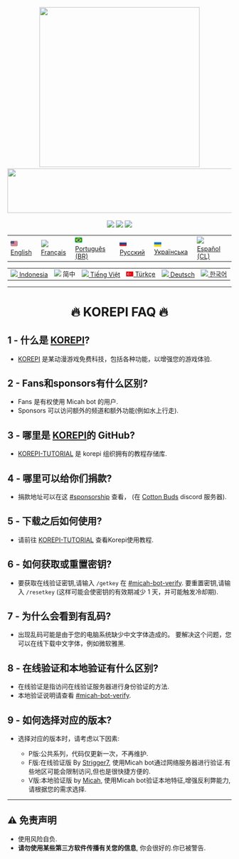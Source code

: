 <p align="center">
  <a href="#"><img width="360" height="360" src="https://media.discordapp.net/attachments/1033549666769449002/1107009612210765955/matches.png"></a>
  <a href="#"><img width="650" height="100" src="https://share.creavite.co/FBkHy3zbN4CgWCr0.gif"></a>
</p>

<p align="center">
	<a href="https://github.com/Korepi/keyauth-cpp-library/releases"><img src="https://img.shields.io/github/downloads/Korepi/keyauth-cpp-library/total.svg?style=for-the-badge&color=darkcyan"></a>
	<a href="https://github.com/Korepi/Korepi/graphs/contributors"><img src="https://img.shields.io/github/contributors/Korepi/Korepi?style=for-the-badge&color=darkcyan"></a>
	<a href="https://discord.gg/cottonbuds"><img src="https://img.shields.io/discord/440536354544156683?label=Discord&logo=discord&style=for-the-badge&color=darkviolet"></a>
</p>

<div align="center">
<table>
  <tr>
    <td valign="center"><a href="README.md"><img src="https://github.com/twitter/twemoji/blob/master/assets/svg/1f1fa-1f1f8.svg" width="16"/> English</td>
    <td valign="center"><a href="README_fr-fr.md"><img src="https://em-content.zobj.net/thumbs/160/twitter/154/flag-for-france_1f1eb-1f1f7.png" width="16"/> Français</td>
    <td valign="center"><a href="README_pt-br.md"><img src="https://github.com/twitter/twemoji/blob/master/assets/svg/1f1e7-1f1f7.svg" width="16"/> Português (BR)</td>
    <td valign="center"><a href="README_ru-ru.md"><img src="https://github.com/twitter/twemoji/blob/master/assets/svg/1f1f7-1f1fa.svg" width="16"/> Русский</a></td>
    <td valign="center"><a href="README_ua-ua.md"><img src="https://github.com/Andrew1397/Ukraine/blob/main/Flag_of_Ukraine.png" width="16"/> Українська</a></td>
    <td valign="center"><a href="README_es-cl.md"><img src="https://twemoji.maxcdn.com/v/13.0.0/svg/1f1e8-1f1f1.svg" width="16"/> Español (CL)</td>
      
  </tr>
</table>
</div>
<div align="center">
<table>
  <tr>
    <td valign="center"><a href="README_id-id.md"><img src="https://em-content.zobj.net/thumbs/120/twitter/351/flag-indonesia_1f1ee-1f1e9.png" width="16"/> Indonesia</td>
    <td valign="center"><img src="https://em-content.zobj.net/thumbs/120/twitter/351/flag-china_1f1e8-1f1f3.png" width="16"/> 简中</a></td> 
    <td valign="center"><a href="README_vi-vn.md"><img src="https://em-content.zobj.net/thumbs/120/twitter/351/flag-vietnam_1f1fb-1f1f3.png" width="16"/> Tiếng Việt </a></td>
    <td valign="center"><a href="README_tr-tr.md"><img src="https://raw.githubusercontent.com/hampusborgos/country-flags/ba2cf4101bf029d2ada26da2f95121de74581a4d/svg/tr.svg" width="16"/> Türkçe </a></td>
    <td valign="center"><a href="README_de-de.md"><img src="https://cdn.jsdelivr.net/gh/twitter/twemoji/assets/svg/1f1e9-1f1ea.svg" width="16"/> Deutsch</td>
    <td valign="center"><a href="README_ko-kr.md"><img src="https://upload.wikimedia.org/wikipedia/commons/thumb/0/09/Flag_of_South_Korea.svg/800px-Flag_of_South_Korea.svg.png?20230620164129" width="16"/> 한국어</td>
  </tr>
</table>
</div>
	    
---
<div align="center">
  
# 🔥 KOREPI FAQ 🔥

</div>

## 1 - 什么是 [KOREPI](https://github.com/Korepi/Korepi)?

- [KOREPI](https://github.com/Korepi/Korepi) 是某动漫游戏免费科技，包括各种功能，以增强您的游戏体验.

## 2 - Fans和sponsors有什么区别?

- Fans 是有权使用 Micah bot 的用户.
- Sponsors 可以访问额外的频道和额外功能(例如水上行走).

## 3 - 哪里是 [KOREPI](https://github.com/Korepi/Korepi)的 GitHub?

- [KOREPI-TUTORIAL](https://github.com/Korepi/Korepi-Tutorial) 是 korepi 组织拥有的教程存储库.

## 4 - 哪里可以给你们捐款?

- 捐款地址可以在这 ⁠[#sponsorship](https://discord.com/channels/1069057220802781265/1097565269985071205) 查看， (在 [Cotton Buds](https://discord.gg/cottonbuds) discord 服务器).

## 5 - 下载之后如何使用?

- 请前往 [KOREPI-TUTORIAL](https://github.com/Korepi/Korepi-Tutorial) 查看Korepi使用教程.

## 6 - 如何获取或重置密钥?

- 要获取在线验证密钥,请输入 `/getkey` 在 ⁠[#micah-bot-verify](https://discord.com/channels/1069057220802781265/1109781322005741658). 要重置密钥,请输入 `/resetkey` (这样可能会使密钥的有效期减少 1 天，并可能触发冷却期).

## 7 - 为什么会看到有乱码?

- 出现乱码可能是由于您的电脑系统缺少中文字体造成的。 要解决这个问题，您可以在线下载中文字体，例如微软雅黑.

## 8 - 在线验证和本地验证有什么区别?

- 在线验证是指访问在线验证服务器进行身份验证的方法.
- 本地验证说明请查看 [#micah-bot-verify](https://discord.com/channels/1069057220802781265/1109781322005741658).

## 9 - 如何选择对应的版本?

- 选择对应的版本时，请考虑以下因素:

   + P版:公共系列，代码仅更新一次，不再维护.
   + F版:在线验证版 By [Strigger7](https://github.com/Strigger7), 使用Micah bot通过网络服务器进行验证.有些地区可能会限制访问,但也是很快捷方便的.
   + V版:本地验证版 by [Micah](https://github.com/Micah123321), 使用Micah bot验证本地特征,增强反利弊能力,请根据您的需求选择.

---

## ⚠ 免责声明

- 使用风险自负.
- **请勿使用某些第三方软件传播有关您的信息**, 你会很好的.你已被警告.
